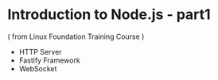 # Introduction to Node.js - part1
( from Linux Foundation Training Course )
- HTTP Server
- Fastify Framework
- WebSocket